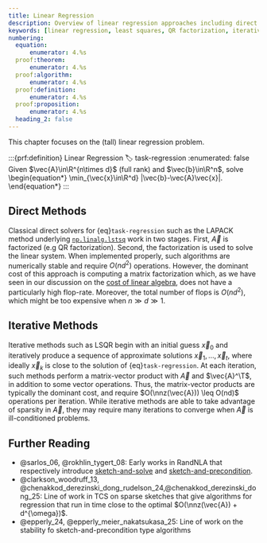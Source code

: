 ```yaml
---
title: Linear Regression
description: Overview of linear regression approaches including direct methods, iterative methods, and randomized algorithms
keywords: [linear regression, least squares, QR factorization, iterative methods, LSQR, LAPACK, numerical stability]
numbering:
  equation:
      enumerator: 4.%s
  proof:theorem:
      enumerator: 4.%s
  proof:algorithm:
      enumerator: 4.%s
  proof:definition:
      enumerator: 4.%s
  proof:proposition:
      enumerator: 4.%s
  heading_2: false
---
```


This chapter focuses on the (tall) linear regression problem.

:::{prf:definition} Linear Regression
:label: task-regression
:enumerated: false
Given $\vec{A}\in\R^{n\times d}$ (full rank) and $\vec{b}\in\R^n$, solve
\begin{equation*}
\min_{\vec{x}\in\R^d} \|\vec{b}-\vec{A}\vec{x}\|.
\end{equation*}
:::

## Direct Methods

Classical direct solvers for {eq}`task-regression` such as the LAPACK method underlying [`np.linalg.lstsq`](https://numpy.org/devdocs/reference/generated/numpy.linalg.lstsq.html) work in two stages.
First, $\vec{A}$ is factorized (e.g QR factorization).
Second, the factorization is used to solve the linear system.
When implemented properly, such algorithms are numerically stable and require $O(nd^2)$ operations.
However, the dominant cost of this approach is computing a matrix factorization which, as we have seen in our discussion on the [cost of linear algebra](../01-Background/cost-of-numerical-linear-algebra.ipynb), does not have a particularly high flop-rate. Moreover, the total number of flops is $O(nd^2)$, which might be too expensive when $n\gg d \gg 1$.


## Iterative Methods

Iterative methods such as LSQR begin with an initial guess $\vec{x}_0$ and iteratively produce a sequence of approximate solutions $\vec{x}_1,\ldots,\vec{x}_t$, where ideally $\vec{x}_k$ is close to the solution of {eq}`task-regression`.
At each iteration, such methods perform a matrix-vector product with $\vec{A}$ and $\vec{A}^\T$, in addition to some vector operations.
Thus, the matrix-vector products are typically the dominant cost, and require $O(\nnz(\vec{A})) \leq O(nd)$ operations per iteration. 
While iterative methods are able to take advantage of sparsity in $\vec{A}$, they may require many iterations to converge when $\vec{A}$ is ill-conditioned problems.

## Further Reading

- @sarlos_06, @rokhlin_tygert_08: Early works in RandNLA that respectively introduce [sketch-and-solve](./sketch-and-solve.ipynb) and [sketch-and-precondition](./sketch-and-precondition.ipynb).
- @clarkson_woodruff_13, @chenakkod_derezinski_dong_rudelson_24,@chenakkod_derezinski_dong_25: Line of work in TCS on sparse sketches that give algorithms for regression that run in time close to the optimal $O(\nnz(\vec{A}) + d^{\omega})$. 
- @epperly_24, @epperly_meier_nakatsukasa_25: Line of work on the stability fo sketch-and-precondition type algorithms
